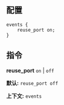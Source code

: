 ## 配置

    events {
        reuse_port on;
    }

## 指令

**reuse_port** `on` | `off`

**默认:** `reuse_port off`

**上下文:** `events` 
     
